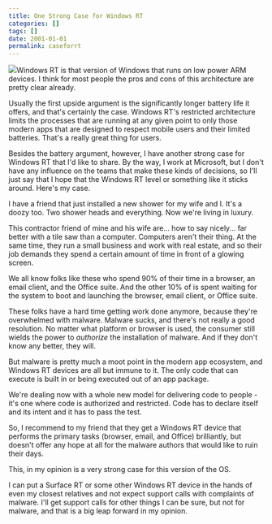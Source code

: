 ```yaml
---
title: One Strong Case for Windows RT
categories: []
tags: []
date: 2001-01-01
permalink: caseforrt
---
```


![](http://codefoster.blob.core.windows.net/site/image/42112873cdd14b7d82b874988276d315/caseforrt_01_1.jpg)Windows RT is that version of Windows that runs on low power ARM devices. I think for most people the pros and cons of this architecture are pretty clear already.

Usually the first upside argument is the significantly longer battery life it offers, and that's certainly the case. Windows RT's restricted architecture limits the processes that are running at any given point to only those modern apps that are designed to respect mobile users and their limited batteries. That's a really great thing for users.

Besides the battery argument, however, I have another strong case for Windows RT that I'd like to share. By the way, I work at Microsoft, but I don't have any influence on the teams that make these kinds of decisions, so I'll just say that I hope that the Windows RT level or something like it sticks around. Here's my case.

I have a friend that just installed a new shower for my wife and I. It's a doozy too. Two shower heads and everything. Now we're living in luxury.

This contractor friend of mine and his wife are... how to say nicely... far better with a tile saw than a computer. Computers aren't their thing. At the same time, they run a small business and work with real estate, and so their job demands they spend a certain amount of time in front of a glowing screen.

We all know folks like these who spend 90% of their time in a browser, an email client, and the Office suite. And the other 10% of is spent waiting for the system to boot and launching the browser, email client, or Office suite.

These folks have a hard time getting work done anymore, because they're overwhelmed with malware. Malware sucks, and there's not really a good resolution. No matter what platform or browser is used, the consumer still wields the power to _authorize_ the installation of malware. And if they don't know any better, they will.

But malware is pretty much a moot point in the modern app ecosystem, and Windows RT devices are all but immune to it. The only code that can execute is built in or being executed out of an app package.

We're dealing now with a whole new model for delivering code to people - it's one where code is authorized and restricted. Code has to declare itself and its intent and it has to pass the test.

So, I recommend to my friend that they get a Windows RT device that performs the primary tasks (browser, email, and Office) brilliantly, but doesn't offer any hope at all for the malware authors that would like to ruin their days.

This, in my opinion is a very strong case for this version of the OS.

I can put a Surface RT or some other Windows RT device in the hands of even my closest relatives and not expect support calls with complaints of malware. I'll get support calls for other things I can be sure, but not for malware, and that is a big leap forward in my opinion.